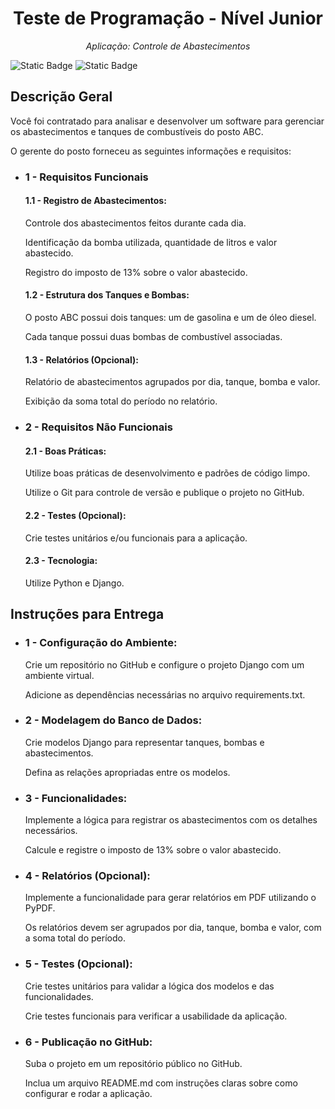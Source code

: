 <h1 align="center">Teste de Programação - Nível Junior</h1>

<p align="center"><i>Aplicação: Controle de Abastecimentos</i></p>

![Static Badge](https://img.shields.io/badge/python-blue)
![Static Badge](https://img.shields.io/badge/orm-django-3fb950)

## Descrição Geral

  Você foi contratado para analisar e desenvolver um software para gerenciar os abastecimentos e tanques de combustíveis do posto ABC. 
  
  O gerente do posto forneceu as seguintes informações e requisitos:

- ### 1 - Requisitos Funcionais
    #### 1.1 - Registro de Abastecimentos:

    Controle dos abastecimentos feitos durante cada dia.
   
    Identificação da bomba utilizada, quantidade de litros e valor abastecido.

    Registro do imposto de 13% sobre o valor abastecido.

    #### 1.2 - Estrutura dos Tanques e Bombas:
    
    O posto ABC possui dois tanques: um de gasolina e um de óleo diesel.
    
    Cada tanque possui duas bombas de combustível associadas.

    #### 1.3 - Relatórios (Opcional):

    Relatório de abastecimentos agrupados por dia, tanque, bomba e valor.
    
    Exibição da soma total do período no relatório.

- ### 2 - Requisitos Não Funcionais
    #### 2.1 - Boas Práticas:
    
    Utilize boas práticas de desenvolvimento e padrões de código limpo.

    Utilize o Git para controle de versão e publique o projeto no GitHub.

    #### 2.2 - Testes (Opcional):
    
    Crie testes unitários e/ou funcionais para a aplicação.

    #### 2.3 - Tecnologia:
    
    Utilize Python e Django.

## Instruções para Entrega

- ### 1 - Configuração do Ambiente:
  Crie um repositório no GitHub e configure o projeto Django com um ambiente virtual.
  
  Adicione as dependências necessárias no arquivo requirements.txt.

- ### 2 - Modelagem do Banco de Dados:
  Crie modelos Django para representar tanques, bombas e abastecimentos.
  
  Defina as relações apropriadas entre os modelos.

- ### 3 - Funcionalidades:
  Implemente a lógica para registrar os abastecimentos com os detalhes necessários.
  
  Calcule e registre o imposto de 13% sobre o valor abastecido.

- ### 4 - Relatórios (Opcional):
  Implemente a funcionalidade para gerar relatórios em PDF utilizando o PyPDF.
  
  Os relatórios devem ser agrupados por dia, tanque, bomba e valor, com a soma total do período.

- ### 5 - Testes (Opcional):
  Crie testes unitários para validar a lógica dos modelos e das funcionalidades.

  Crie testes funcionais para verificar a usabilidade da aplicação.

- ### 6 - Publicação no GitHub:
  Suba o projeto em um repositório público no GitHub.

  Inclua um arquivo README.md com instruções claras sobre como configurar e rodar a aplicação.
